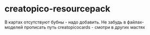 # creatopico-resourcepack

В картах отсутствуют бубны - надо добавить.
Не забудь в файлах-моделей прописать путь creatopicocards - смотри в других мастях
